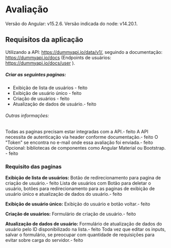 # Avaliação

Versão do Angular: v15.2.6. Versão indicada do node: v14.20.1.

## Requisitos da aplicação

Utilizando a API: https://dummyapi.io/data/v1/, seguindo a documentação: https://dummyapi.io/docs (Endpoints de usuários: https://dummyapi.io/docs/user ).

##### Criar as seguintes paginas:

- Exibição de lista de usuários - feito
- Exibição de usuário único - feito
- Criação de usuários - feito
- Atualização de dados de usuário.- feito

###### Outras informações:

Todas as paginas precisam estar integradas com a API.- feito
A API necessita de autenticação via header conforme documentação.- feito
O "Token" se encontra no e-mail onde essa avaliação foi enviada.- feito
Opcional: bibliotecas de componentes como Angular Material ou Bootstrap. - feito

### Requisito das paginas

**Exibição de lista de usuários:**
Botão de redirecionamento para pagina de criação de usuário.- feito
Lista de usuários com Botão para deletar o usuário, botões para redirecionamento para as paginas de exibição de usuário único e atualização de dados do usuário.- feito

**Exibição de usuário único:**
Exibição do usuário e botão voltar.- feito

**Criação de usuários:**
Formulário de criação de usuário.- feito

**Atualização de dados de usuário:**
Formulário de atualização de dados do usuário pelo ID disponibilizado na lista.- feito
Toda vez que editar os inputs, salvar o formulário, se preocupar com quantidade de requisições para evitar sobre carga do servidor.- feito

